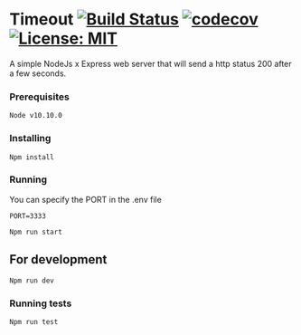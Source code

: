 # Timeout [![Build Status](https://travis-ci.com/miguelTI/timeout.svg?branch=master)](https://travis-ci.com/miguelTI/timeout) [![codecov](https://codecov.io/gh/miguelTI/timeout/branch/master/graph/badge.svg)](https://codecov.io/gh/miguelTI/timeout) [![License: MIT](https://img.shields.io/badge/License-MIT-yellow.svg)](https://opensource.org/licenses/MIT)

A simple NodeJs x Express web server that will send a http status 200 after a few seconds.

### Prerequisites
```
Node v10.10.0
```

### Installing
```
Npm install
```

### Running
You can specify the PORT in the .env file
```
PORT=3333
```

```
Npm run start
```

## For development
```
Npm run dev
```

### Running tests
```
Npm run test
```